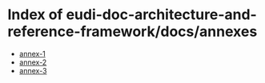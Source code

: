 # Index of eudi-doc-architecture-and-reference-framework/docs/annexes

- [annex-1](/eudi-doc-architecture-and-reference-framework/docs/annexes/annex-1/)
- [annex-2](/eudi-doc-architecture-and-reference-framework/docs/annexes/annex-2/)
- [annex-3](/eudi-doc-architecture-and-reference-framework/docs/annexes/annex-3/)